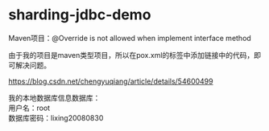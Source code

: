 # sharding-jdbc-demo

Maven项目：@Override is not allowed when implement interface method<br>

由于我的项目是maven类型项目，所以在pox.xml的<build></build>标签中添加链接中的代码，即可解决问题。<br>

https://blog.csdn.net/chengyuqiang/article/details/54600499 <br>

我的本地数据库信息数据库：<br>
用户名：root<br>
数据库密码：lixing20080830<br>

